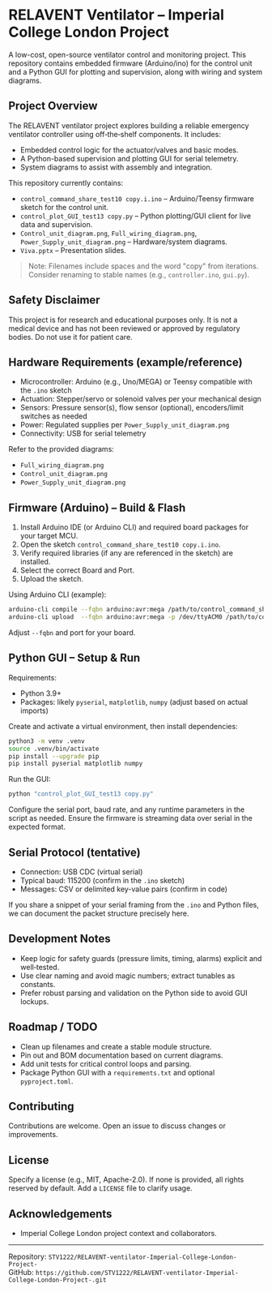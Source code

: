 # RELAVENT Ventilator – Imperial College London Project

A low-cost, open-source ventilator control and monitoring project. This repository contains embedded firmware (Arduino/ino) for the control unit and a Python GUI for plotting and supervision, along with wiring and system diagrams.

## Project Overview

The RELAVENT ventilator project explores building a reliable emergency ventilator controller using off‑the‑shelf components. It includes:

- Embedded control logic for the actuator/valves and basic modes.
- A Python-based supervision and plotting GUI for serial telemetry.
- System diagrams to assist with assembly and integration.

This repository currently contains:
- `control_command_share_test10 copy.i.ino` – Arduino/Teensy firmware sketch for the control unit.
- `control_plot_GUI_test13 copy.py` – Python plotting/GUI client for live data and supervision.
- `Control_unit_diagram.png`, `Full_wiring_diagram.png`, `Power_Supply_unit_diagram.png` – Hardware/system diagrams.
- `Viva.pptx` – Presentation slides.

> Note: Filenames include spaces and the word "copy" from iterations. Consider renaming to stable names (e.g., `controller.ino`, `gui.py`).

## Safety Disclaimer

This project is for research and educational purposes only. It is not a medical device and has not been reviewed or approved by regulatory bodies. Do not use it for patient care.

## Hardware Requirements (example/reference)

- Microcontroller: Arduino (e.g., Uno/MEGA) or Teensy compatible with the `.ino` sketch
- Actuation: Stepper/servo or solenoid valves per your mechanical design
- Sensors: Pressure sensor(s), flow sensor (optional), encoders/limit switches as needed
- Power: Regulated supplies per `Power_Supply_unit_diagram.png`
- Connectivity: USB for serial telemetry

Refer to the provided diagrams:
- `Full_wiring_diagram.png`
- `Control_unit_diagram.png`
- `Power_Supply_unit_diagram.png`

## Firmware (Arduino) – Build & Flash

1. Install Arduino IDE (or Arduino CLI) and required board packages for your target MCU.
2. Open the sketch `control_command_share_test10 copy.i.ino`.
3. Verify required libraries (if any are referenced in the sketch) are installed.
4. Select the correct Board and Port.
5. Upload the sketch.

Using Arduino CLI (example):
```bash
arduino-cli compile --fqbn arduino:avr:mega /path/to/control_command_share_test10\ copy.i.ino
arduino-cli upload  --fqbn arduino:avr:mega -p /dev/ttyACM0 /path/to/control_command_share_test10\ copy.i.ino
```
Adjust `--fqbn` and port for your board.

## Python GUI – Setup & Run

Requirements:
- Python 3.9+
- Packages: likely `pyserial`, `matplotlib`, `numpy` (adjust based on actual imports)

Create and activate a virtual environment, then install dependencies:
```bash
python3 -m venv .venv
source .venv/bin/activate
pip install --upgrade pip
pip install pyserial matplotlib numpy
```

Run the GUI:
```bash
python "control_plot_GUI_test13 copy.py"
```

Configure the serial port, baud rate, and any runtime parameters in the script as needed. Ensure the firmware is streaming data over serial in the expected format.

## Serial Protocol (tentative)

- Connection: USB CDC (virtual serial)
- Typical baud: 115200 (confirm in the `.ino` sketch)
- Messages: CSV or delimited key-value pairs (confirm in code)

If you share a snippet of your serial framing from the `.ino` and Python files, we can document the packet structure precisely here.

## Development Notes

- Keep logic for safety guards (pressure limits, timing, alarms) explicit and well‑tested.
- Use clear naming and avoid magic numbers; extract tunables as constants.
- Prefer robust parsing and validation on the Python side to avoid GUI lockups.

## Roadmap / TODO

- Clean up filenames and create a stable module structure.
- Pin out and BOM documentation based on current diagrams.
- Add unit tests for critical control loops and parsing.
- Package Python GUI with a `requirements.txt` and optional `pyproject.toml`.

## Contributing

Contributions are welcome. Open an issue to discuss changes or improvements.

## License

Specify a license (e.g., MIT, Apache-2.0). If none is provided, all rights reserved by default. Add a `LICENSE` file to clarify usage.

## Acknowledgements

- Imperial College London project context and collaborators.

---

Repository: `STV1222/RELAVENT-ventilator-Imperial-College-London-Project-`  
GitHub: `https://github.com/STV1222/RELAVENT-ventilator-Imperial-College-London-Project-.git`
